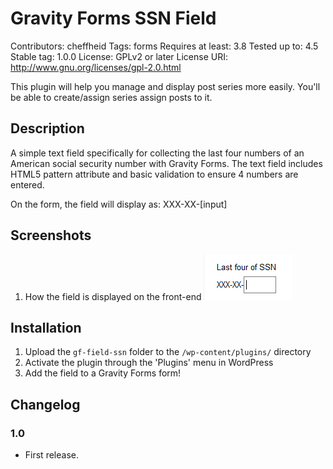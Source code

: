 # Gravity Forms SSN Field #
Contributors: cheffheid
Tags: forms
Requires at least: 3.8
Tested up to: 4.5
Stable tag: 1.0.0
License: GPLv2 or later
License URI: http://www.gnu.org/licenses/gpl-2.0.html

This plugin will help you manage and display post series more easily. You'll be able to create/assign series assign posts to it.

## Description ##

A simple text field specifically for collecting the last four numbers of an American social security number with Gravity Forms. The text field includes HTML5 pattern attribute and basic validation to ensure 4 numbers are entered.

On the form, the field will display as: XXX-XX-[input]

## Screenshots ##

1. How the field is displayed on the front-end
![How the field is displayed on the front-end](/assets/screenshot-1.png)

## Installation ##

1. Upload the `gf-field-ssn` folder to the `/wp-content/plugins/` directory
2. Activate the plugin through the 'Plugins' menu in WordPress
3. Add the field to a Gravity Forms form!

## Changelog ##

### 1.0 ###
* First release.